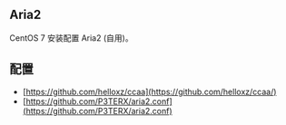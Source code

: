 ## Aria2

CentOS 7 安装配置 Aria2 (自用)。

## 配置

- [https://github.com/helloxz/ccaa](https://github.com/helloxz/ccaa/)
- [https://github.com/P3TERX/aria2.conf](https://github.com/P3TERX/aria2.conf)
